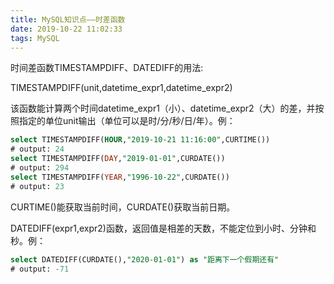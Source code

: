 ```yaml
---
title: MySQL知识点——时差函数
date: 2019-10-22 11:02:33
tags: MySQL
---
```


时间差函数TIMESTAMPDIFF、DATEDIFF的用法:

TIMESTAMPDIFF(unit,datetime_expr1,datetime_expr2)

该函数能计算两个时间datetime_expr1（小）、datetime_expr2（大）的差，并按照指定的单位unit输出（单位可以是时/分/秒/日/年）。例：

<!--more-->

```sql
select TIMESTAMPDIFF(HOUR,"2019-10-21 11:16:00",CURTIME())
# output: 24
select TIMESTAMPDIFF(DAY,"2019-01-01",CURDATE())
# output: 294
select TIMESTAMPDIFF(YEAR,"1996-10-22",CURDATE())
# output: 23
```

CURTIME()能获取当前时间，CURDATE()获取当前日期。



DATEDIFF(expr1,expr2)函数，返回值是相差的天数，不能定位到小时、分钟和秒。例：

```sql
select DATEDIFF(CURDATE(),"2020-01-01") as "距离下一个假期还有"
# output: -71
```

